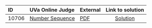 | ID | UVa Online Judge | External | Link to solution |
|:---|:---|:---|:---:|
| 10706 | [Number Sequence](https://onlinejudge.org/index.php?option=com_onlinejudge&Itemid=8&category=661&page=show_problem&problem=1647) | [PDF](https://onlinejudge.org/external/107/10706.pdf) | [Solution](https%3A//github.com/versenyi98/programming-contests/tree/master/UVa%20Online%20Judge/10706%2520-%2520Number%2520Sequence)|
